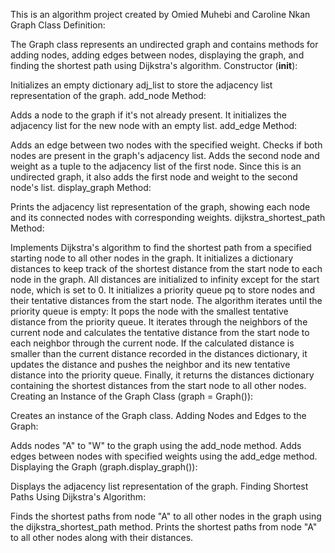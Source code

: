 This is an algorithm project created by Omied Muhebi and Caroline Nkan
Graph Class Definition:

The Graph class represents an undirected graph and contains methods for adding nodes, adding edges between nodes, displaying the graph, and finding the shortest path using Dijkstra's algorithm.
Constructor (__init__):

Initializes an empty dictionary adj_list to store the adjacency list representation of the graph.
add_node Method:

Adds a node to the graph if it's not already present. It initializes the adjacency list for the new node with an empty list.
add_edge Method:

Adds an edge between two nodes with the specified weight.
Checks if both nodes are present in the graph's adjacency list.
Adds the second node and weight as a tuple to the adjacency list of the first node.
Since this is an undirected graph, it also adds the first node and weight to the second node's list.
display_graph Method:

Prints the adjacency list representation of the graph, showing each node and its connected nodes with corresponding weights.
dijkstra_shortest_path Method:

Implements Dijkstra's algorithm to find the shortest path from a specified starting node to all other nodes in the graph.
It initializes a dictionary distances to keep track of the shortest distance from the start node to each node in the graph. All distances are initialized to infinity except for the start node, which is set to 0.
It initializes a priority queue pq to store nodes and their tentative distances from the start node.
The algorithm iterates until the priority queue is empty:
It pops the node with the smallest tentative distance from the priority queue.
It iterates through the neighbors of the current node and calculates the tentative distance from the start node to each neighbor through the current node.
If the calculated distance is smaller than the current distance recorded in the distances dictionary, it updates the distance and pushes the neighbor and its new tentative distance into the priority queue.
Finally, it returns the distances dictionary containing the shortest distances from the start node to all other nodes.
Creating an Instance of the Graph Class (graph = Graph()):

Creates an instance of the Graph class.
Adding Nodes and Edges to the Graph:

Adds nodes "A" to "W" to the graph using the add_node method.
Adds edges between nodes with specified weights using the add_edge method.
Displaying the Graph (graph.display_graph()):

Displays the adjacency list representation of the graph.
Finding Shortest Paths Using Dijkstra's Algorithm:

Finds the shortest paths from node "A" to all other nodes in the graph using the dijkstra_shortest_path method.
Prints the shortest paths from node "A" to all other nodes along with their distances.

